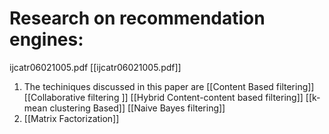 # Research on recommendation engines:
ijcatr06021005.pdf [[ijcatr06021005.pdf]]
1. The techiniques discussed in this paper are [[Content Based filtering]] [[Collaborative filtering ]] [[Hybrid Content-content based filtering]] [[k-mean clustering Based]] [[Naive Bayes filtering]]
2. [[Matrix Factorization]]



